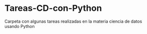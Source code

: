 # Tareas-CD-con-Python
Carpeta con algunas tareas realizadas en la materia ciencia de datos usando Python

